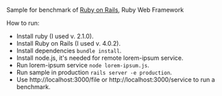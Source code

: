 Sample for benchmark of [Ruby on Rails](http://rubyonrails.org), Ruby Web Framework

How to run:

- Install ruby (I used v. 2.1.0).
- Install Ruby on Rails (I used v. 4.0.2).
- Install dependencies `bundle install`.
- Install node.js, it's needed for remote lorem-ipsum service.
- Run lorem-ipsum service `node lorem-ipsum.js`.
- Run sample in production `rails server -e production`.
- Use http://localhost:3000/file or http://localhost:3000/service to run a benchmark.
